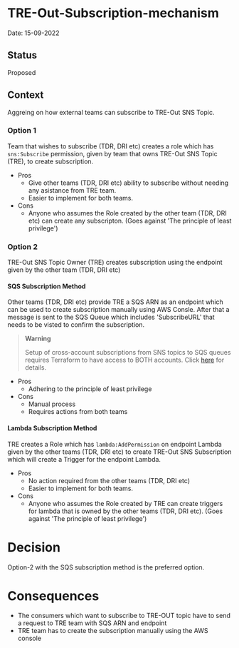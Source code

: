 # TRE-Out-Subscription-mechanism

Date: 15-09-2022

## Status

Proposed

## Context

Aggreing on how external teams can subscribe to TRE-Out SNS Topic.

### Option 1 

Team that wishes to subscribe (TDR, DRI etc) creates a role which has `sns:Subscribe` permission, given by team that owns TRE-Out SNS Topic (TRE), to create subscription.

* Pros
    * Give other teams (TDR, DRI etc) ability to subscribe without needing any asistance from TRE team.
    * Easier to implement for both teams.
* Cons
    * Anyone who assumes the Role created by the other team (TDR, DRI etc) can create any subscripton. (Goes against 'The principle of least privilege')

### Option 2

TRE-Out SNS Topic Owner (TRE) creates subscription using the endpoint given by the other team (TDR, DRI etc)

#### SQS Subscription Method 

Other teams (TDR, DRI etc) provide TRE a SQS ARN as an endpoint which can be used to create subscription manually using AWS Consle. After that a message is sent to the SQS Queue which includes 'SubscribeURL' that needs to be visted to confirm the subscription.

> **Warning**
>
> Setup of cross-account subscriptions from SNS topics to SQS queues requires Terraform to have access to BOTH accounts. Click [here](https://registry.terraform.io/providers/hashicorp/aws/latest/docs/resources/sns_topic_subscription) for details.

* Pros
    * Adhering to the principle of least privilege
* Cons 
    * Manual process
    * Requires actions from both teams

#### Lambda Subscription Method

TRE creates a Role which has `lambda:AddPermission` on endpoint Lambda given by the other teams (TDR, DRI etc) to create TRE-Out SNS Subscription which will create a Trigger for the endpoint Lambda.

* Pros
    * No action required from the other teams (TDR, DRI etc)
    * Easier to implement for both teams.
* Cons
    *  Anyone who assumes the Role created by TRE can create triggers for lambda that is owned by the other teams (TDR, DRI etc). (Goes against 'The principle of least privilege')

# Decision

Option-2 with the SQS subscription method is the preferred option.

# Consequences

- The consumers which want to subscribe to TRE-OUT topic have to send a request to TRE team with SQS ARN and endpoint
- TRE team has to create the subscription manually using the AWS console
